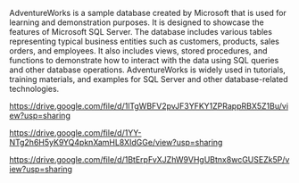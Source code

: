 AdventureWorks is a sample database created by Microsoft that is used for learning and demonstration purposes. It is designed to showcase the features of Microsoft SQL Server. The database includes various tables representing typical business entities such as customers, products, sales orders, and employees. It also includes views, stored procedures, and functions to demonstrate how to interact with the data using SQL queries and other database operations. AdventureWorks is widely used in tutorials, training materials, and examples for SQL Server and other database-related technologies.

https://drive.google.com/file/d/1lTgWBFV2pvJF3YFKY1ZPRappRBX5Z1Bu/view?usp=sharing

https://drive.google.com/file/d/1YY-NTg2h6H5yK9YQ4pknXamHL8XIdGGe/view?usp=sharing

https://drive.google.com/file/d/1BtErpFvXJZhW9VHgUBtnx8wcGUSEZk5P/view?usp=sharing



